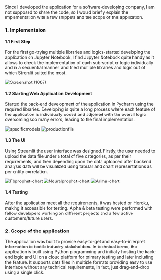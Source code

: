 Since I developed the application for a software-developing company, I am not supposed to share the code, so I would briefly explain the implementation with a few snippets and the scope of this application.

### 1. Implementaion

#### 1.1 First Step 
For the first go-trying multiple libraries and logics-started developing the application on Jupyter Notebook, I find Jupyter Notebook quite handy as it allows to check the implementation of each sub-script or logic individually and in a sequential manner, and tried multiple libraries and logic out of which Stremlit suited the most.

![Screenshot (1087)](https://user-images.githubusercontent.com/42034100/224525715-3be73a79-d17c-498e-a99c-56c775146674.png)


#### 1.2 Starting Web Application Development 
Started the back-end development of the application in Pycharm using the required libraries. Developing is quite a long process where each feature of the application is individually coded and adjoined with the overall logic overcoming soo many errors, leading to the final implementation.

![specificmodels](https://user-images.githubusercontent.com/42034100/224525920-11db6a2a-f55a-4747-bab9-fedb7cf0e0ca.png)
![productionfile](https://user-images.githubusercontent.com/42034100/224525925-5edc0634-db4f-497a-86d7-6c422a0ddfda.png)


#### 1.3 The UI
Using Streamlit the user interface was designed. Firstly, the user needed to upload the data file under a total of five categories, as per their requirements, and then depending upon the data uploaded after backend analysis data will be visualized using tabular and chart representations as per entity correlation.

![Fbprophat-chart](https://user-images.githubusercontent.com/42034100/224528006-8dc816ff-bb59-471f-bc86-e12889c2dd82.jpeg)
![Neuralprophet-chart](https://user-images.githubusercontent.com/42034100/224528008-dbd16d59-76fa-493f-9764-7244698a4d44.jpeg)
![Arima-chart](https://user-images.githubusercontent.com/42034100/224528009-03a18207-33cb-4956-b9d8-73c6f405d2fb.jpeg)


#### 1.4 Testing
After the application meet all the requirements, it was hosted on Heroku, making it accessible for testing. Alpha & beta testing were performed with fellow developers working on different projects and a few active customers/future users.


### 2. Scope of the application
The application was built to provide easy-to-get and easy-to-interpret information to textile industry stakeholders. In technical terms, the application is built using Python programming and initially hosting the back-end logic and UI on a cloud platform for primary testing and later including the feature. It supports data files in multiple formats providing easy to use interface without any technical requirements, in fact, just drag-and-drop using a single click.
